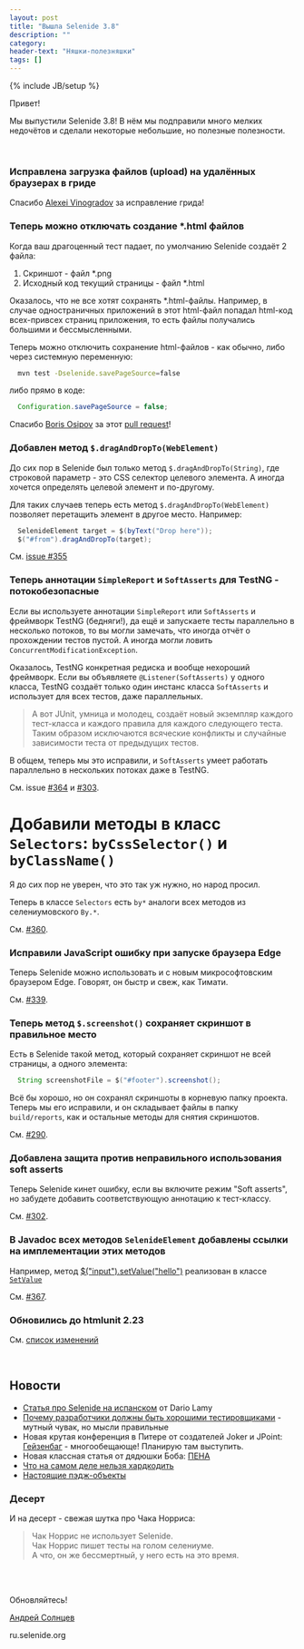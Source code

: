 ```yaml
---
layout: post
title: "Вышла Selenide 3.8"
description: ""
category:
header-text: "Няшки-полезняшки"
tags: []
---
```

{% include JB/setup %}

Привет!

Мы выпустили Selenide 3.8! В нём мы подправили много мелких недочётов и сделали некоторые небольшие, но полезные полезности. 

<br/>

### Исправлена загрузка файлов (upload) на удалённых браузерах в гриде

Спасибо [Alexei Vinogradov](https://github.com/vinogradoff) за исправление грида!

### Теперь можно отключать создание *.html файлов

Когда ваш драгоценный тест падает, по умолчанию Selenide создаёт 2 файла:

1. Скриншот - файл *.png
2. Исходный код текущий страницы - файл *.html
 
Оказалось, что не все хотят сохранять *.html-файлы. Например, в случае одностраничных приложений 
в этот html-файл попадал html-код всех-привсех страниц приложения, то есть файлы получались
большими и бессмысленными.

Теперь можно отключить сохранение html-файлов - как обычно, либо через системную переменную:

```bash
  mvn test -Dselenide.savePageSource=false
```

либо прямо в коде:

```java
  Configuration.savePageSource = false;
```

Спасибо [Boris Osipov](https://github.com/BorisOsipov) за этот [pull request](https://github.com/codeborne/selenide/pull/359)!

### Добавлен метод `$.dragAndDropTo(WebElement)`

До сих пор в Selenide был только метод `$.dragAndDropTo(String)`,
где строковой параметр - это CSS селектор целевого элемента. А иногда хочется определять целевой элемент и по-другому.

Для таких случаев теперь есть метод `$.dragAndDropTo(WebElement)` позволяет перетащить элемент в другое место. Например:

```java
  SelenideElement target = $(byText("Drop here"));
  $("#from").dragAndDropTo(target);
```

См. [issue #355](https://github.com/codeborne/selenide/issues/355)

### Теперь аннотации `SimpleReport` и `SoftAsserts` для TestNG - потокобезопасные

Если вы используете аннотации `SimpleReport` или `SoftAsserts` и фреймворк TestNG (бедняги!),
да ещё и запускаете тесты параллельно в несколько потоков, то вы могли замечать,
что иногда отчёт о прохождении тестов пустой. А иногда могли ловить `ConcurrentModificationException`.

Оказалось, TestNG конкретная редиска и вообще нехороший фреймворк. 
Если вы объявляете `@Listener(SoftAsserts)` у одного класса, TestNG 
создаёт только один инстанс класса `SoftAsserts` и использует для всех тестов, даже параллельных.

> А вот JUnit, умница и молодец, создаёт новый экземпляр каждого тест-класса и 
каждого правила для каждого следующего теста. Таким образом исключаются 
всяческие конфликты и случайные зависимости теста от предыдущих тестов. 

В общем, теперь мы это исправили, и `SoftAsserts` умеет работать параллельно в нескольких потоках
даже в TestNG. 

См. issue [#364](https://github.com/codeborne/selenide/issues/364) и 
[#303](https://github.com/codeborne/selenide/issues/303).

# Добавили методы в класс `Selectors`: `byCssSelector()` и `byClassName()`

Я до сих пор не уверен, что это так уж нужно, но народ просил.

Теперь в классе `Selectors` есть `by*` аналоги всех методов из селениумовского `By.*`.

См. [#360](https://github.com/codeborne/selenide/issues/360).

### Исправили JavaScript ошибку при запуске браузера Edge

Теперь Selenide можно использовать и с новым микрософтовским браузером Edge.
Говорят, он быстр и свеж, как Тимати. 

См. [#339](https://github.com/codeborne/selenide/issues/339).

### Теперь метод `$.screenshot()` сохраняет скриншот в правильное место

Есть в Selenide такой метод, который сохраняет скриншот не всей страницы, а одного элемента:

```java
  String screenshotFile = $("#footer").screenshot();
```

Всё бы хорошо, но он сохранял скриншоты в корневую папку проекта. 
Теперь мы его исправили, и он складывает файлы в папку `build/reports`, как и остальные методы для снятия скриншотов.

См. [#290](https://github.com/codeborne/selenide/issues/290).

### Добавлена защита против неправильного использования soft asserts 

Теперь Selenide кинет ошибку, если вы включите режим 
"Soft asserts", но забудете добавить соответствующую аннотацию к тест-классу.

См. [#302](https://github.com/codeborne/selenide/issues/302).

### В Javadoc всех методов `SelenideElement` добавлены ссылки на имплементации этих методов

Например, метод [$("input").setValue("hello")](https://selenide.org/javadoc/3.8/com/codeborne/selenide/SelenideElement.html#setValue-java.lang.String-)
реализован в классе [`SetValue`](https://selenide.org/javadoc/3.8/com/codeborne/selenide/commands/SetValue.html)

См. [#367](https://github.com/codeborne/selenide/issues/367).

### Обновились до htmlunit 2.23

См. [список изменений](http://htmlunit.sourceforge.net/changes-report.html#a2.23)

<br/>

## Новости 

* [Статья про Selenide на испанском](http://itech.folderit.net/1232/selenide-framework-for-testing-automation/) от Dario Lamy
* [Почему разработчики должны быть хорошими тестировщиками](http://asolntsev.github.io/ru/2016/08/05/why-programmer-cannot-be-true-tester/) - мутный чувак, но мысли правильные
* Новая крутая конференция в Питере от создателей Joker и JPoint: [Гейзенбаг](http://heisenbug.ru/) - многообещающе! Планирую там выступить. 
* Новая классная статья от дядюшки Боба: [ПЕНА](http://blog.cleancoder.com/uncle-bob/2016/07/27/TheChurn.html)
* [Что на самом деле нельзя хардкодить](http://asolntsev.github.io/ru/2016/07/08/what-is-hardcode/)
* [Настоящие пэдж-объекты](http://asolntsev.github.io/ru/2016/07/09/true-page-object/)

### Десерт

И на десерт - свежая шутка про Чака Норриса:

> Чак Норрис не использует Selenide.<br/>
> Чак Норрис пишет тесты на голом селениуме.<br/>
> А что, он же бессмертный, у него есть на это время.

<br/>
<br/>

Обновляйтесь!

[Андрей Солнцев](http://asolntsev.github.io/)

ru.selenide.org

